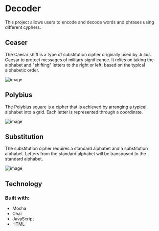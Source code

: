 # Decoder
This project allows users to encode and decode words and phrases using different cyphers.

## Ceaser
The Caesar shift is a type of substitution cipher originally used by Julius Caesar to protect messages of military significance. 
It relies on taking the alphabet and "shifting" letters to the right or left, based on the typical alphabetic order.

![image](https://user-images.githubusercontent.com/57878265/187766543-55c75494-c417-4920-a1eb-52d525579d8d.png)


## Polybius
The Polybius square is a cipher that is achieved by arranging a typical alphabet into a grid. Each letter is represented through a coordinate. 

![image](https://user-images.githubusercontent.com/57878265/187766957-3931404d-c9eb-4ea1-aa23-ae6cb9c48c4f.png)

## Substitution
The substitution cipher requires a standard alphabet and a substitution alphabet. 
Letters from the standard alphabet will be transposed to the standard alphabet.

![image](https://user-images.githubusercontent.com/57878265/187766822-e421cb23-65f1-43cf-966f-2e46b5c573a7.png)

## Technology 
### Built with:
- Mocha
- Chai
- JavaScript 
- HTML 
